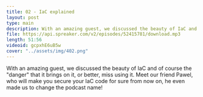 ```yaml
---
title: 02 - IaC explained
layout: post
type: main
description: With an amazing guest, we discussed the beauty of IaC and of course the "danger" that it brings on it, or better, miss using it. Meet our friend Pawel, who will make you secure your IaC code for sure from now on, he even made us to change the podcast name!
file: https://api.spreaker.com/v2/episodes/52415781/download.mp3
length: 51:56
videoid: gcpxhE6uB5w
cover: "../assets/img/402.png"
---
```


With an amazing guest, we discussed the beauty of IaC and of course the "danger" that it brings on it, or better, miss using it. Meet our friend Pawel, who will make you secure your IaC code for sure from now on, he even made us to change the podcast name!
